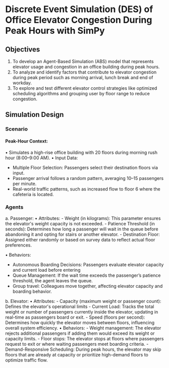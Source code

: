 # Discrete Event Simulation (DES) of Office Elevator Congestion During Peak Hours with SimPy

## Objectives
1.	To develop an Agent-Based Simulation (ABS) model that represents elevator usage and congestion in an office building during peak hours.
2.	To analyze and identify factors that contribute to elevator congestion during peak period such as morning arrival, lunch break and end of workday.
3.	To explore and test different elevator control strategies like optimized scheduling algorithms and grouping user by floor range to reduce congestion. 

## Simulation Design
### Scenario
#### Peak-Hour Context:
•	Simulates a high-rise office building with 20 floors during morning rush hour (8:00–9:00 AM).
•	Input Data: 
- Multiple Floor Selection: Passengers select their destination floors via input.
- Passenger arrival follows a random pattern, averaging 10–15 passengers per minute.
- Real-world traffic patterns, such as increased flow to floor 6 where the cafeteria is located.

### Agents
a.	Passenger:
  •	Attributes: 
    - Weight (in kilograms): This parameter ensures the elevator's weight capacity is not exceeded.
    - Patience Threshold (in seconds): Determines how long a passenger will wait in the queue before abandoning it and opting for stairs or another elevator.
    - Destination Floor: Assigned either randomly or based on survey data to reflect actual floor preferences.

  •	Behaviors: 
  - Autonomous Boarding Decisions: Passengers evaluate elevator capacity and current load before entering
  - Queue Management: If the wait time exceeds the passenger’s patience threshold, the agent leaves the queue.
  - Group travel: Colleagues move together, affecting elevator capacity and boarding behavior.

b.	Elevator:
  •	Attributes: 
    - Capacity (maximum weight or passenger count): Defines the elevator's operational limits
    - Current Load: Tracks the total weight or number of passengers currently inside the elevator, updating in real-time as passengers board or exit.
    - Speed (floors per second): Determines how quickly the elevator moves between floors, influencing overall system efficiency.
  •	Behaviors:
    - Weight management: The elevator rejects additional passengers if adding them would exceed its weight or capacity limits.
    - Floor stops: The elevator stops at floors where passengers request to exit or where waiting passengers meet boarding criteria.
    - Demand-Responsive Scheduling: During peak hours, the elevator may skip floors that are already at capacity or prioritize high-demand floors to optimize traffic flow.

